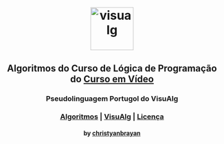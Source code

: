 <h1 align="center">
  <img src="https://dashboard.snapcraft.io/site_media/appmedia/2019/12/visualg.png" height="100" alt="visualg">
</h1>

<h2 align="center">
  Algoritmos do Curso de Lógica de Programação do <a href="http://www.cursoemvideo.com"> Curso em Vídeo </a>
</h2>

<h3 align="center">
  Pseudolinguagem Portugol do VisuAlg
</h3>

<h3 align="center">
  <a href="./algoritmos">Algoritmos</a> | <a href="./visualg">VisuAlg</a> | <a href="LICENSE">Licença</a>
</h3>

<h4 align="center">
  by <a href="https://github.com/christyanbrayan">christyanbrayan</a>
</h4>
